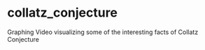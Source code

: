 # collatz_conjecture
Graphing Video visualizing some of the interesting facts of Collatz Conjecture
